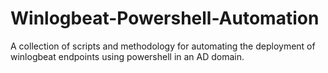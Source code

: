 # Winlogbeat-Powershell-Automation
A collection of scripts and methodology for automating the deployment of winlogbeat endpoints using powershell in an AD domain.
